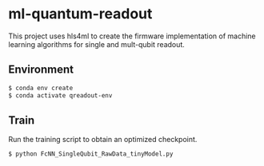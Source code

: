 # ml-quantum-readout
This project uses hls4ml to create the firmware implementation of machine learning algorithms for single and mult-qubit readout.

## Environment 
```bash
$ conda env create
$ conda activate qreadout-env
```

## Train
Run the training script to obtain an optimized checkpoint.
```bash
$ python FcNN_SingleQubit_RawData_tinyModel.py
```
